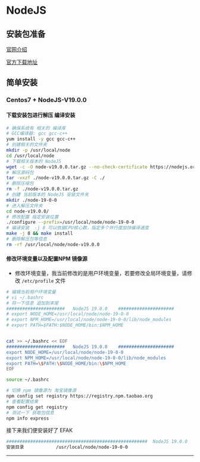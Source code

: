 # NodeJS



## 安装包准备

[官网介绍][官网介绍]

[官方下载地址][官方下载地址]


## 简单安装

### Centos7 + NodeJS-V19.0.0

#### 下载安装包进行解压 编译安装

```sh
# 确保系统有 相关的 编译库
# GCC编译器: gcc gcc-c++
yum install -y gcc gcc-c++
# 创建相关的文件夹
mkdir -p /usr/local/node
cd /usr/local/node
# 下载相关版本的 NodeJS
wget -c -O node-v19.0.0.tar.gz --no-check-certificate https://nodejs.org/dist/v19.0.0/node-v19.0.0.tar.gz
# 解压源码包
tar -vxzf ./node-v19.0.0.tar.gz -C ./
# 删除压缩包
rm -f ./node-v19.0.0.tar.gz
# 创建 当前版本的 NodeJS 安装文件夹
mkdir ./node-19-0-0
# 进入解压文件夹
cd node-v19.0.0/
# 修改配置 指定安装位置
./configure --prefix=/usr/local/node/node-19-0-0
# 编译安装  -j 8 可以依据CPU核心数，指定多个并行度加快编译速度
make -j 8 && make install
# 删除解压包等信息
rm -rf /usr/local/node/node-v19.0.0
```



#### 修改环境变量以及配置NPM 镜像源

-   修改环境变量，我当前修改的是用户环境变量，若要修改全局环境变量，请修改 `/etc/profile` 文件

```sh
# 编辑当前用户环境变量
# vi ~/.bashrc
# 将一下信息 追加到末尾 
######################   NodeJS 19.0.0    #####################
# export NODE_HOME=/usr/local/node/node-19-0-0
# export NPM_HOME=/usr/local/node/node-19-0-0/lib/node_modules
# export PATH=$PATH:$NODE_HOME/bin:$NPM_HOME


cat >> ~/.bashrc << EOF
######################   NodeJS 19.0.0    #####################
export NODE_HOME=/usr/local/node/node-19-0-0
export NPM_HOME=/usr/local/node/node-19-0-0/lib/node_modules
export PATH=\$PATH:\$NODE_HOME/bin:\$NPM_HOME
EOF

source ~/.bashrc

# 切换 npm 镜像源为 淘宝镜像源
npm config set registry https://registry.npm.taobao.org
# 查看配置结果
npm config get registry
# 测试一下 获取包信息
npm info express
```



接下来我们便安装好了 EFAK

```sh
#####################################################  NodeJS 19.0.0
安装目录 			/usr/local/node/node-19-0-0
```









---

[官网介绍]:https://nodejs.org/
[官方下载地址]:https://nodejs.org/dist/


